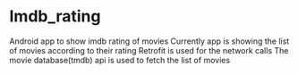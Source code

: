 # Imdb_rating


Android app to show imdb rating of movies 
Currently app is showing the list of movies according to their rating
Retrofit is used for the network calls
The movie database(tmdb) api is used to fetch the list of movies
